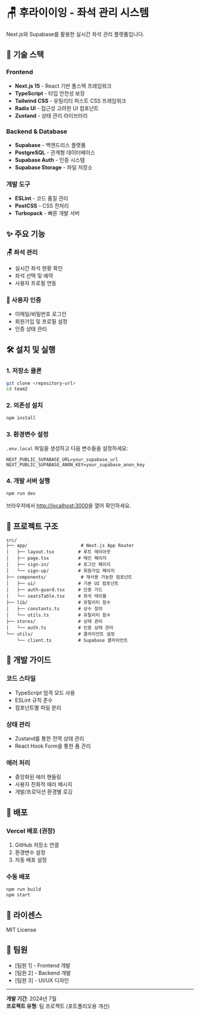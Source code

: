 # 🪑 후라이이잉 - 좌석 관리 시스템

Next.js와 Supabase를 활용한 실시간 좌석 관리 플랫폼입니다.

## 🚀 기술 스택

### Frontend

- **Next.js 15** - React 기반 풀스택 프레임워크
- **TypeScript** - 타입 안전성 보장
- **Tailwind CSS** - 유틸리티 퍼스트 CSS 프레임워크
- **Radix UI** - 접근성 고려한 UI 컴포넌트
- **Zustand** - 상태 관리 라이브러리

### Backend & Database

- **Supabase** - 백엔드리스 플랫폼
- **PostgreSQL** - 관계형 데이터베이스
- **Supabase Auth** - 인증 시스템
- **Supabase Storage** - 파일 저장소

### 개발 도구

- **ESLint** - 코드 품질 관리
- **PostCSS** - CSS 전처리
- **Turbopack** - 빠른 개발 서버

## ✨ 주요 기능

### 🪑 좌석 관리

- 실시간 좌석 현황 확인
- 좌석 선택 및 예약
- 사용자 프로필 연동

### 👤 사용자 인증

- 이메일/비밀번호 로그인
- 회원가입 및 프로필 설정
- 인증 상태 관리

## 🛠️ 설치 및 실행

### 1. 저장소 클론

```bash
git clone <repository-url>
cd team2
```

### 2. 의존성 설치

```bash
npm install
```

### 3. 환경변수 설정

`.env.local` 파일을 생성하고 다음 변수들을 설정하세요:

```env
NEXT_PUBLIC_SUPABASE_URL=your_supabase_url
NEXT_PUBLIC_SUPABASE_ANON_KEY=your_supabase_anon_key
```

### 4. 개발 서버 실행

```bash
npm run dev
```

브라우저에서 [http://localhost:3000](http://localhost:3000)을 열어 확인하세요.

## 📁 프로젝트 구조

```
src/
├── app/                    # Next.js App Router
│   ├── layout.tsx         # 루트 레이아웃
│   ├── page.tsx           # 메인 페이지
│   ├── sign-in/           # 로그인 페이지
│   └── sign-up/           # 회원가입 페이지
├── components/             # 재사용 가능한 컴포넌트
│   ├── ui/                # 기본 UI 컴포넌트
│   ├── auth-guard.tsx     # 인증 가드
│   └── seatsTable.tsx     # 좌석 테이블
├── lib/                   # 유틸리티 함수
│   ├── constants.ts       # 상수 정의
│   └── utils.ts           # 유틸리티 함수
├── stores/                # 상태 관리
│   └── auth.ts            # 인증 상태 관리
└── utils/                 # 클라이언트 설정
    └── client.ts          # Supabase 클라이언트
```

## 🔧 개발 가이드

### 코드 스타일

- TypeScript 엄격 모드 사용
- ESLint 규칙 준수
- 컴포넌트별 파일 분리

### 상태 관리

- Zustand를 통한 전역 상태 관리
- React Hook Form을 통한 폼 관리

### 에러 처리

- 중앙화된 에러 핸들링
- 사용자 친화적 에러 메시지
- 개발/프로덕션 환경별 로깅

## 🚀 배포

### Vercel 배포 (권장)

1. GitHub 저장소 연결
2. 환경변수 설정
3. 자동 배포 설정

### 수동 배포

```bash
npm run build
npm start
```

## 📝 라이센스

MIT License

## 👥 팀원

- [팀원 1] - Frontend 개발
- [팀원 2] - Backend 개발
- [팀원 3] - UI/UX 디자인

---

**개발 기간**: 2024년 7월  
**프로젝트 유형**: 팀 프로젝트 (포트폴리오용 개선)
